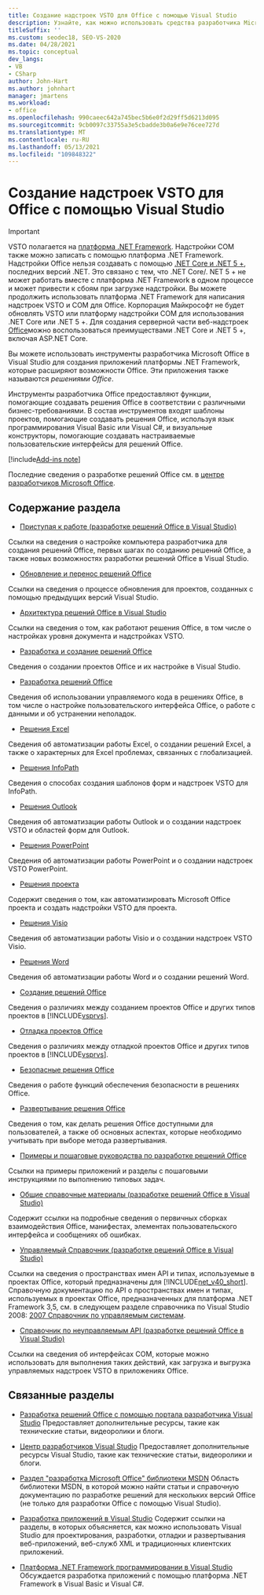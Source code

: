 ```yaml
---
title: Создание надстроек VSTO для Office с помощью Visual Studio
description: Узнайте, как можно использовать средства разработчика Microsoft Office в Visual Studio для создания платформа .NET Framework приложений, расширяющих Office.
titleSuffix: ''
ms.custom: seodec18, SEO-VS-2020
ms.date: 04/28/2021
ms.topic: conceptual
dev_langs:
- VB
- CSharp
author: John-Hart
ms.author: johnhart
manager: jmartens
ms.workload:
- office
ms.openlocfilehash: 990caeec642a745bec5b6e0f2d29ff5d6213d095
ms.sourcegitcommit: 9cb0097c33755a3e5cbadde3b0a6e9e76cee727d
ms.translationtype: MT
ms.contentlocale: ru-RU
ms.lasthandoff: 05/13/2021
ms.locfileid: "109848322"
---
```

# <a name="create-vsto-add-ins-for-office-by-using-visual-studio"></a>Создание надстроек VSTO для Office с помощью Visual Studio
> [!IMPORTANT]
> VSTO полагается на [платформа .NET Framework](https://docs.microsoft.com/dotnet/framework/get-started/overview). Надстройки COM также можно записать с помощью платформа .NET Framework. Надстройки Office нельзя создавать с помощью [.NET Core и .NET 5 +](https://docs.microsoft.com/dotnet/core/dotnet-five), последних версий .NET. Это связано с тем, что .NET Core/. NET 5 + не может работать вместе с платформа .NET Framework в одном процессе и может привести к сбоям при загрузке надстройки. Вы можете продолжить использовать платформа .NET Framework для написания надстроек VSTO и COM для Office. Корпорация Майкрософт не будет обновлять VSTO или платформу надстройки COM для использования .NET Core или .NET 5 +. Для создания серверной части веб-надстроек [Office](https://docs.microsoft.com/office/dev/add-ins/overview/office-add-ins)можно воспользоваться преимуществами .NET Core и .NET 5 +, включая ASP.NET Core.

  Вы можете использовать инструменты разработчика Microsoft Office в Visual Studio для создания приложений платформы .NET Framework, которые расширяют возможности Office. Эти приложения также называются *решениями Office*.

 Инструменты разработчика Office предоставляют функции, помогающие создавать решения Office в соответствии с различными бизнес-требованиями. В состав инструментов входят шаблоны проектов, помогающие создавать решения Office, используя язык программирования Visual Basic или Visual C#, и визуальные конструкторы, помогающие создавать настраиваемые пользовательские интерфейсы для решений Office.

[!include[Add-ins note](includes/addinsnote.md)]

 Последние сведения о разработке решений Office см. в [центре разработчиков Microsoft Office](https://developer.microsoft.com/office/docs).

## <a name="in-this-section"></a>Содержание раздела
- [Приступая к работе &#40;разработке решений Office в Visual Studio&#41;](getting-started-office-development-in-visual-studio.md)

 Ссылки на сведения о настройке компьютера разработчика для создания решений Office, первых шагах по созданию решений Office, а также новых возможностях разработки решений Office в Visual Studio.

- [Обновление и перенос решений Office](upgrading-and-migrating-office-solutions.md)

 Ссылки на сведения о процессе обновления для проектов, созданных с помощью предыдущих версий Visual Studio.

- [Архитектура решений Office в Visual Studio](architecture-of-office-solutions-in-visual-studio.md)

 Ссылки на сведения о том, как работают решения Office, в том числе о настройках уровня документа и надстройках VSTO.

- [Разработка и создание решений Office](designing-and-creating-office-solutions.md)

 Сведения о создании проектов Office и их настройке в Visual Studio.

- [Разработка решений Office](developing-office-solutions.md)

 Сведения об использовании управляемого кода в решениях Office, в том числе о настройке пользовательского интерфейса Office, о работе с данными и об устранении неполадок.

- [Решения Excel](excel-solutions.md)

 Сведения об автоматизации работы Excel, о создании решений Excel, а также о характерных для Excel проблемах, связанных с глобализацией.

- [Решения InfoPath](infopath-solutions.md)

 Сведения о способах создания шаблонов форм и надстроек VSTO для InfoPath.

- [Решения Outlook](outlook-solutions.md)

 Сведения об автоматизации работы Outlook и о создании надстроек VSTO и областей форм для Outlook.

- [Решения PowerPoint](powerpoint-solutions.md)

 Сведения об автоматизации работы PowerPoint и о создании надстроек VSTO PowerPoint.

- [Решения проекта](project-solutions.md)

 Содержит сведения о том, как автоматизировать Microsoft Office проекта и создать надстройки VSTO для проекта.

- [Решения Visio](visio-solutions.md)

 Сведения об автоматизации работы Visio и о создании надстроек VSTO Visio.

- [Решения Word](word-solutions.md)

 Сведения об автоматизации работы Word и о создании решений Word.

- [Создание решений Office](building-office-solutions.md)

 Сведения о различиях между созданием проектов Office и других типов проектов в [!INCLUDE[vsprvs](../sharepoint/includes/vsprvs-md.md)].

- [Отладка проектов Office](debugging-office-projects.md)

 Сведения о различиях между отладкой проектов Office и других типов проектов в [!INCLUDE[vsprvs](../sharepoint/includes/vsprvs-md.md)].

- [Безопасные решения Office](securing-office-solutions.md)

 Сведения о работе функций обеспечения безопасности в решениях Office.

- [Развертывание решения Office](deploying-an-office-solution.md)

 Сведения о том, как делать решения Office доступными для пользователей, а также об основных аспектах, которые необходимо учитывать при выборе метода развертывания.

- [Примеры и пошаговые руководства по разработке решений Office](office-development-samples-and-walkthroughs.md)

 Ссылки на примеры приложений и разделы с пошаговыми инструкциями по выполнению типовых задач.

- [Общие справочные материалы &#40;разработке решений Office в Visual Studio&#41;](general-reference-office-development-in-visual-studio.md)

 Содержит ссылки на подробные сведения о первичных сборках взаимодействия Office, манифестах, элементах пользовательского интерфейса и сообщениях об ошибках.

- [Управляемый Справочник &#40;разработке решений Office в Visual Studio&#41;](managed-reference-office-development-in-visual-studio.md)

 Ссылки на сведения о пространствах имен API и типах, используемые в проектах Office, который предназначены для [!INCLUDE[net_v40_short](../sharepoint/includes/net-v40-short-md.md)]. Справочную документацию по API о пространствах имен и типах, используемых в проектах Office, предназначенных для платформа .NET Framework 3,5, см. в следующем разделе справочника по Visual Studio 2008: [2007 Справочник по управляемым системам](managed-reference-office-development-in-visual-studio.md).

- [Справочник по неуправляемым API &#40;разработке решений Office в Visual Studio&#41;](unmanaged-api-reference-office-development-in-visual-studio.md)

 Ссылки на сведения об интерфейсах COM, которые можно использовать для выполнения таких действий, как загрузка и выгрузка управляемых надстроек VSTO в приложениях Office.

## <a name="related-sections"></a>Связанные разделы
- [Разработка решений Office с помощью портала разработчика Visual Studio](https://developer.microsoft.com/office/docs) Предоставляет дополнительные ресурсы, такие как технические статьи, видеоролики и блоги.

- [Центр разработчиков Visual Studio](https://visualstudio.microsoft.com/) Предоставляет дополнительные ресурсы Visual Studio, такие как технические статьи, видеоролики и блоги.

- [Раздел "разработка Microsoft Office" библиотеки MSDN](/previous-versions/office/office-12/bb726434(v=office.12)) Область библиотеки MSDN, в которой можно найти статьи и справочную документацию по разработке решений для нескольких версий Office (не только для разработки Office с помощью Visual Studio).

- [Разработка приложений в Visual Studio](/previous-versions/h8w79z10(v=vs.140)) Содержит ссылки на разделы, в которых объясняется, как можно использовать Visual Studio для проектирования, разработки, отладки и развертывания веб-приложений, веб-служб XML и традиционных клиентских приложений.

- [Платформа .NET Framework программировании в Visual Studio](/previous-versions/visualstudio/visual-studio-2010/k1s94fta(v=vs.100)) Обсуждается разработка приложений с помощью платформа .NET Framework в Visual Basic и Visual C#.
